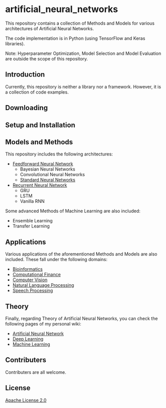 # artificial_neural_networks
This repository contains a collection of Methods and Models for various architectures of Artificial Neural Networks.

The code implementation is in Python (using TensorFlow and Keras libraries).

Note: Hyperparameter Optimization, Model Selection and Model Evaluation are outside the scope of this repository.

## Introduction

Currently, this repository is neither a library nor a framework. However, it is a collection of code examples.

## Downloading


## Setup and Installation


## Models and Methods 
This repository includes the following architectures:

- [Feedforward Neural Network](code/architectures/feedforward_neural_networks)
  - Bayesian Neural Networks
  - Convolutional Neural Networks
  - [Standard Neural Networks](code/architectures/feedforward_neural_networks/standard_neural_networks)
- [Recurrent Neural Network](code/architectures/recurrent_neural_networks)
  - GRU
  - LSTM
  - Vanilla RNN

Some advanced Methods of Machine Learning are also included:

- Ensemble Learning
- Transfer Learning

## Applications
Various applications of the aforementioned Methods and Models are also included. These fall under the following domains:

- [Bioinformatics](code/applications/bioinformatics)
- [Computational Finance](code/applications/computational_finance)
- [Computer Vision](code/applications/computer_vision)
- [Natural Language Processing](code/applications/natural_language_processing)
- [Speech Processing](code/applications/speech_processing)

## Theory
Finally, regarding Theory of Artificial Neural Networks, you can check the following pages of my personal wiki:

- [Artificial Neural Network](https://wiki.kourouklides.com/wiki/Artificial_Neural_Network)
- [Deep Learning](https://wiki.kourouklides.com/wiki/Deep_Learning)
- [Machine Learning](https://wiki.kourouklides.com/wiki/Machine_Learning)

## Contributers

Contributers are all welcome.

## License

[Apache License 2.0](LICENSE)

